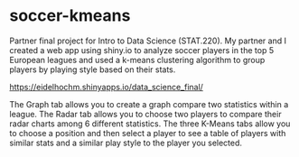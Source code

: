 # soccer-kmeans
Partner final project for Intro to Data Science (STAT.220). My partner and I created a web app using shiny.io to analyze soccer players in the top 5 European leagues and used a k-means clustering algorithm to group players by playing style based on their stats.

https://eidelhochm.shinyapps.io/data_science_final/

The Graph tab allows you to create a graph compare two statistics within a league. The Radar tab allows you to choose two players to compare their radar charts among 6 different statistics. The three K-Means tabs allow you to choose a position and then select a player to see a table of players with similar stats and a similar play style to the player you selected.
